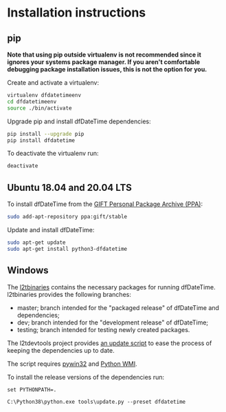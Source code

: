 # Installation instructions

## pip

**Note that using pip outside virtualenv is not recommended since it ignores
your systems package manager. If you aren't comfortable debugging package
installation issues, this is not the option for you.**

Create and activate a virtualenv:

```bash
virtualenv dfdatetimeenv
cd dfdatetimeenv
source ./bin/activate
```

Upgrade pip and install dfDateTime dependencies:

```bash
pip install --upgrade pip
pip install dfdatetime
```

To deactivate the virtualenv run:

```bash
deactivate
```

## Ubuntu 18.04 and 20.04 LTS

To install dfDateTime from the [GIFT Personal Package Archive (PPA)](https://launchpad.net/~gift):

```bash
sudo add-apt-repository ppa:gift/stable
```

Update and install dfDateTime:

```bash
sudo apt-get update
sudo apt-get install python3-dfdatetime
```

## Windows

The [l2tbinaries](https://github.com/log2timeline/l2tbinaries) contains the
necessary packages for running dfDateTime. l2tbinaries provides the following
branches:

* master; branch intended for the "packaged release" of dfDateTime and dependencies;
* dev; branch intended for the "development release" of dfDateTime;
* testing; branch intended for testing newly created packages.

The l2tdevtools project provides [an update script](https://github.com/log2timeline/l2tdevtools/wiki/Update-script)
to ease the process of keeping the dependencies up to date.

The script requires [pywin32](https://github.com/mhammond/pywin32/releases) and
[Python WMI](https://pypi.python.org/pypi/WMI/).

To install the release versions of the dependencies run:

```
set PYTHONPATH=.

C:\Python38\python.exe tools\update.py --preset dfdatetime
```

